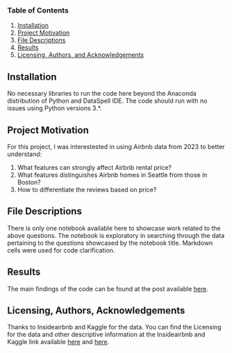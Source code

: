 ### Table of Contents

1. [Installation](#installation)
2. [Project Motivation](#motivation)
3. [File Descriptions](#files)
4. [Results](#results)
5. [Licensing, Authors, and Acknowledgements](#licensing)

## Installation <a name="installation"></a>

No necessary libraries to run the code here beyond the Anaconda distribution of Python and DataSpell IDE.  The code should run with no issues using Python versions 3.*.

## Project Motivation<a name="motivation"></a>

For this project, I was interestested in using Airbnb data from 2023 to better understand:

1. What features can strongly affect Airbnb rental price?
2. What features distinguishes Airbnb homes in Seattle from those in Boston?
3. How to differentiate the reviews based on price?

## File Descriptions <a name="files"></a>

There is only one notebook available here to showcase work related to the above questions.  The notebook is exploratory in searching through the data pertaining to the questions showcased by the notebook title.  Markdown cells were used for code clarification.  

## Results<a name="results"></a>

The main findings of the code can be found at the post available [here](https://medium.com/@avahsomto042/in-depth-analysis-of-seattle-and-boston-airbnb-data-200f7ea28c8e).

## Licensing, Authors, Acknowledgements<a name="licensing"></a>

Thanks to Insideairbnb and Kaggle for the data.  You can find the Licensing for the data and other descriptive information at the Insideairbnb and Kaggle link available [here](http://insideairbnb.com/get-the-data/) and [here](https://www.kaggle.com/datasets/dgomonov/new-york-city-airbnb-open-data).
